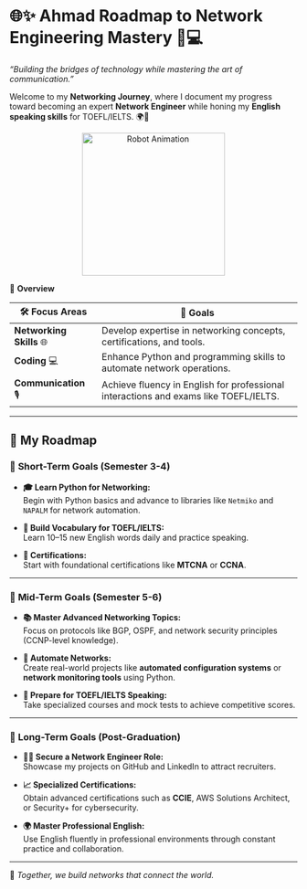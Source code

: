 # 🌐✨ **Ahmad Roadmap to Network Engineering Mastery** 🚀💻

 *“Building the bridges of technology while mastering the art of communication.”*  

Welcome to my **Networking Journey**, where I document my progress toward becoming an expert **Network Engineer** while honing my **English speaking skills** for TOEFL/IELTS. 🌍📶  

<p align="center">
<img src="https://i.giphy.com/media/v1.Y2lkPTc5MGI3NjExNnVrMXVlZGJvcjhmZWk4dDAyZ2xicTNnY3FzczZnbXp2dTllbjloayZlcD12MV9pbnRlcm5hbF9naWZfYnlfaWQmY3Q9Zw/f03np8FngnDDweFsCR/giphy.gif" alt="Robot Animation" width="250" />
<p
---

## 🧭 **Overview**  

| 🛠️ **Focus Areas** | 🌟 **Goals**                                                                                          |
|---------------------|-----------------------------------------------------------------------------------------------------|
| **Networking Skills** 🌐 | Develop expertise in networking concepts, certifications, and tools.                              |
| **Coding** 💻         | Enhance Python and programming skills to automate network operations.                              |
| **Communication** 🎙️ | Achieve fluency in English for professional interactions and exams like TOEFL/IELTS.                |

---

## 🎯 **My Roadmap**  

### 📌 **Short-Term Goals (Semester 3-4)**  
- **🎓 Learn Python for Networking:**  
  Begin with Python basics and advance to libraries like `Netmiko` and `NAPALM` for network automation.  

- **📘 Build Vocabulary for TOEFL/IELTS:**  
  Learn 10–15 new English words daily and practice speaking.  

- **📜 Certifications:**  
  Start with foundational certifications like **MTCNA** or **CCNA**.
  
---

### 📌 **Mid-Term Goals (Semester 5-6)**  
- **📚 Master Advanced Networking Topics:**  
  Focus on protocols like BGP, OSPF, and network security principles (CCNP-level knowledge).  

- **🤖 Automate Networks:**  
  Create real-world projects like **automated configuration systems** or **network monitoring tools** using Python.  

- **🎤 Prepare for TOEFL/IELTS Speaking:**  
  Take specialized courses and mock tests to achieve competitive scores.  

---

### 📌 **Long-Term Goals (Post-Graduation)**  
- **👨‍💻 Secure a Network Engineer Role:**  
  Showcase my projects on GitHub and LinkedIn to attract recruiters.  

- **📈 Specialized Certifications:**  
  Obtain advanced certifications such as **CCIE**, AWS Solutions Architect, or Security+ for cybersecurity.  

- **🌍 Master Professional English:**  
  Use English fluently in professional environments through constant practice and collaboration.  
---
  🚀 *Together, we build networks that connect the world.*  

